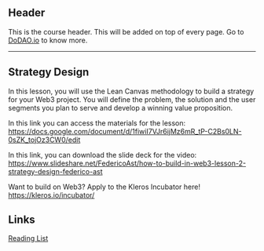 ## Header
This is the course header. This will be added on top of every page. Go to [DoDAO.io](https://www.dodao.io) to know more.

---

## Strategy Design
 
In this lesson, you will use the Lean Canvas methodology to build a strategy for your Web3 project. You will define the problem, the solution and the user segments you plan to serve and develop a winning value proposition.

In this link you can access the materials for the lesson: https://docs.google.com/document/d/1fiwiI7VJr6ijMz6mR_tP-C2Bs0LN-0sZK_tojOz3CW0/edit

In this link, you can download the slide deck for the video:
https://www.slideshare.net/FedericoAst/how-to-build-in-web3-lesson-2-strategy-design-federico-ast

Want to build on Web3? Apply to the Kleros Incubator here!
https://kleros.io/incubator/

## Links
[Reading List](./../../generated/readings/strategy-design.md)



